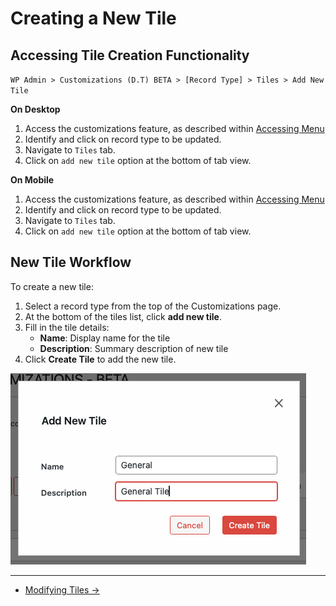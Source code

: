 # Creating a New Tile

## Accessing Tile Creation Functionality

`WP Admin > Customizations (D.T) BETA > [Record Type] > Tiles > Add New Tile`

__On Desktop__

1. Access the customizations feature, as described within [Accessing Menu](../accessing-menu.md)
2. Identify and click on record type to be updated.
3. Navigate to `Tiles` tab.
4. Click on `add new tile` option at the bottom of tab view.

__On Mobile__

1. Access the customizations feature, as described within [Accessing Menu](../accessing-menu.md)
2. Identify and click on record type to be updated.
3. Navigate to `Tiles` tab.
4. Click on `add new tile` option at the bottom of tab view.

## New Tile Workflow

To create a new tile:

1. Select a record type from the top of the Customizations page.
2. At the bottom of the tiles list, click **add new tile**.
3. Fill in the tile details:
   - **Name**: Display name for the tile
   - **Description**: Summary description of new tile
4. Click **Create Tile** to add the new tile.

![New Tile Modal](../imgs/tiles/new-tile-modal.png)

---

- [Modifying Tiles →](./modifying.md) 